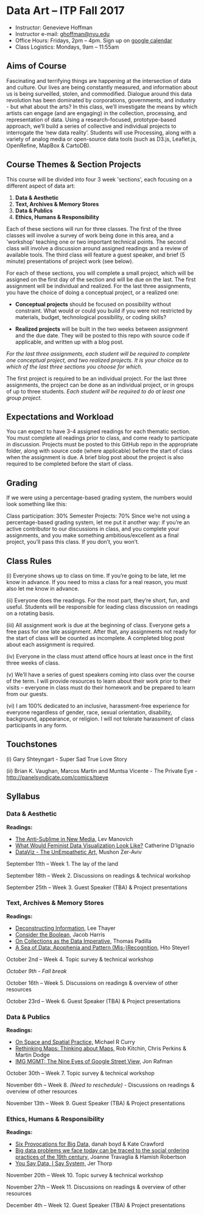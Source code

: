 # Data Art –  ITP Fall 2017

* Instructor: Genevieve Hoffman
* Instructor e-mail: ghoffman@nyu.edu
* Office Hours: Fridays, 2pm – 4pm. Sign up on [google calendar](https://calendar.google.com/calendar/selfsched?sstoken=UU1URHpmUlVpc1JyfGRlZmF1bHR8ZmQ4YjEyYjA2M2NjZTc0MjM0OGU0YmMzZDQ3OWU5Yzk)
* Class Logistics: Mondays, 9am – 11:55am 

## Aims of Course

Fascinating and terrifying things are happening at the intersection of data and culture. Our lives are being constantly measured, and information about us is being surveilled, stolen, and commodified. Dialogue around this data revolution has been dominated by corporations, governments, and industry - but what about the arts? In this class, we’ll investigate the means by which artists can engage (and are engaging) in the collection, processing, and representation of data. Using a research-focused, prototype-based approach, we’ll build a series of collective and individual projects to interrogate the ‘new data reality’. Students will use Processing, along with a variety of analog media or open-source data tools (such as D3.js, Leaflet.js, OpenRefine, MapBox & CartoDB).

## Course Themes & Section Projects

This course will be divided into four 3 week 'sections', each focusing on a different aspect of data art:

1. **Data & Aesthetic**
2. **Text, Archives & Memory Stores**
3. **Data & Publics**
4. **Ethics, Humans & Responsibility**

Each of these sections will run for three classes. The first of the three classes will involve a survey of work being done in this area, and a 'workshop' teaching one or two important technical points. The second class will involve a discussion around assigned readings and a review of available tools. The third class will feature a guest speaker, and brief (5 minute) presentations of project work (see below).

For each of these sections, you will complete a small project, which will be assigned on the first day of the section and will be due on the last. The first assignment will be individual and realized. For the last three assignments, you have the choice of doing a conceptual project, or a realized one:

* **Conceptual projects** should be focused on possibility without constraint. What would or could you build if you were not restricted by materials, budget, technological possibility, or coding skills?

* **Realized projects** will be built in the two weeks between assignment and the due date. They will be posted to this repo with source code if applicable, and written up with a blog post.

*For the last three assignments, each student will be required to complete one conceptual project, and two realized projects. It is your choice as to which of the last three sections you choose for which.*

The first project is required to be an individual project. For the last three assignments, the project can be done as an individual project, or in groups of up to three students. *Each student will be required to do at least one group project.*

## Expectations and Workload

You can expect to have 3-4 assigned readings for each thematic section. You must complete all readings prior to class, and come ready to participate in discussion. Projects must be posted to this GitHub repo in the appropriate folder, along with source code (where applicable) before the start of class when the assignment is due. A brief blog post about the project is also required to be completed before the start of class. 

## Grading

If we were using a percentage-based grading system, the numbers would look something like this:

Class participation: 30%
Semester Projects: 70%
Since we’re not using a percentage-based grading system, let me put it another way: if you’re an active contributor to our discussions in class, and you complete your assignments, and you make something ambitious/excellent as a final project, you’ll pass this class. If you don’t, you won’t.

## Class Rules

(i) Everyone shows up to class on time. If you’re going to be late, let me know in advance. If you need to miss a class for a real reason, you must also let me know in advance.

(ii) Everyone does the readings. For the most part, they’re short, fun, and useful. Students will be responsible for leading class discussion on readings on a rotating basis.

(iii) All assignment work is due at the beginning of class. Everyone gets a free pass for one late assignment. After that, any assignments not ready for the start of class will be counted as incomplete. A completed blog post about each assignment is required.

(iv) Everyone in the class must attend office hours at least once in the first three weeks of class.

(v) We’ll have a series of guest speakers coming into class over the course of the term. I will provide resources to learn about their work prior to their visits – everyone in class must do their homework and be prepared to learn from our guests.

(vi) I am 100% dedicated to an inclusive, harassment-free experience for everyone regardless of gender, race, sexual orientation, disability, background, appearance, or religion. I will not tolerate harassment of class participants in any form.

## Touchstones

(i) Gary Shteyngart - Super Sad True Love Story

(ii) Brian K. Vaughan, Marcos Martin and Muntsa Vicente - The Private Eye - http://panelsyndicate.com/comics/tpeye

## Syllabus

### Data & Aesthetic

**Readings:**
* [The Anti-Sublime in New Media,](http://users.fba.up.pt/~ldcag01015/anti_sublime/index.html) Lev Manovich
* [What Would Feminist Data Visualization Look Like?](https://civic.mit.edu/feminist-data-visualization) Catherine D'Ignazio
* [DataViz - The UnEmpathetic Art,](https://responsibledata.io/dataviz-the-unempathetic-art/) Mushon Zer-Aviv

September 11th – Week 1. The lay of the land

September 18th – Week 2. Discussions on readings & technical workshop

September 25th – Week 3. Guest Speaker (TBA) & Project presentations

### Text, Archives & Memory Stores

**Readings:**
* [Deconstructing Information,](http://www.stat.ucla.edu/~cocteau/stat202a/readings/thayer.pdf) Lee Thayer
* [Consider the Boolean,](https://source.opennews.org/articles/consider-boolean) Jacob Harris
* [On Collections as the Data Imperative,](http://digitalpreservation.gov/meetings/dcs16/tpadilla_OnaCollectionsasDataImperative_final.pdf) Thomas Padilla
* [A Sea of Data: Apophenia and Pattern (Mis-)Recognition,](http://www.e-flux.com/journal/72/60480/a-sea-of-data-apophenia-and-pattern-mis-recognition/) Hito Steyerl

October 2nd – Week 4. Topic survey & technical workshop

*October 9th - Fall break*

October 16th – Week 5. Discussions on readings & overview of other resources

October 23rd – Week 6. Guest Speaker (TBA) & Project presentations

### Data & Publics

**Readings:**
* [On Space and Spatial Practice,](http://www.sscnet.ucla.edu/geog/faculty/curry/Curry--Spatial%20practice.pdf) Michael R Curry
* [Rethinking Maps: Thinking about Maps,](https://makingmaps.files.wordpress.com/2009/08/rethinking_maps_introduction_pageproof.pdf) Rob Kitchin, Chris Perkins & Martin Dodge
* [IMG MGMT: The Nine Eyes of Google Street View,](http://artfcity.com/2009/08/12/img-mgmt-the-nine-eyes-of-google-street-view/) Jon Rafman

October 30th – Week 7. Topic survey & technical workshop

November 6th – Week 8. *(Need to reschedule)* - Discussions on readings & overview of other resources

November 13th – Week 9. Guest Speaker (TBA) & Project presentations

### Ethics, Humans & Responsibility
**Readings:**
* [Six Provocations for Big Data,](https://papers.ssrn.com/sol3/papers.cfm?abstract_id=1926431) danah boyd & Kate Crawford
* [Big data problems we face today can be traced to the social ordering practices of the 19th century,](http://blogs.lse.ac.uk/impactofsocialsciences/2015/10/13/ideological-inheritances-in-the-data-revolution/) Joanne Travaglia & Hamish Robertson
* [You Say Data, I Say System,](https://hackernoon.com/you-say-data-i-say-system-54e84aa7a421) Jer Thorp

November 20th – Week 10. Topic survey & technical workshop

November 27th – Week 11. Discussions on readings & overview of other resources

December 4th – Week 12. Guest Speaker (TBA) & Project presentations